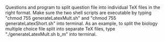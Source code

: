Questions and program to split question file into individual TeX files in the right format.
Make sure the two shell scripts are executable by typing "chmod 755 generateLatexMult.sh" and "chmod 755 generateLatexShort.sh" into terminal.
As an example, to split the biology multiple choice file split into separate TeX files, type "./generateLatexMult.sh b_m" into terminal.
